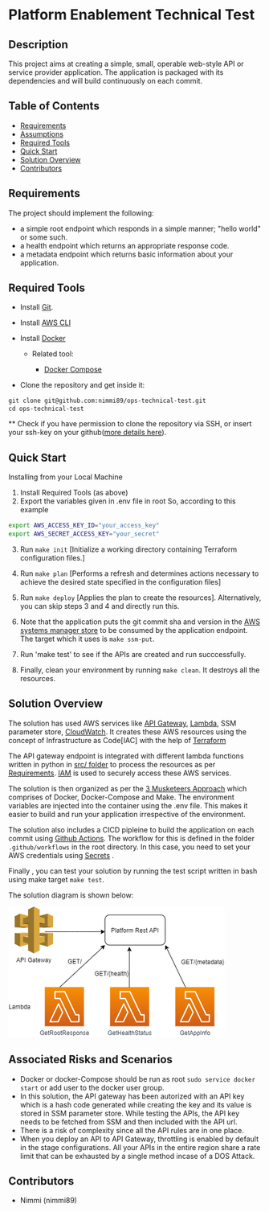 # Platform Enablement Technical Test

## Description

This project aims at creating a simple, small, operable web-style API or service provider application. The application is packaged with its dependencies and will build continuously on each commit.

## Table of Contents

- [Requirements](#requirements)
- [Assumptions](#assumptions)
- [Required Tools](#required-tools)
- [Quick Start](#quick-start)
- [Solution Overview](#solution-overview)
- [Contributors](#contributors)

## Requirements

The project should implement the following:

- a simple root endpoint which responds in a simple manner; "hello world" or some such.
- a health endpoint which returns an appropriate response code.
- a metadata endpoint which returns basic information about your application.

## Required Tools

- Install [Git](https://git-scm.com/book/en/v2/Getting-Started-Installing-Git).

- Install [AWS CLI](https://docs.aws.amazon.com/cli/latest/userguide/cli-chap-install.html)

- Install [Docker](https://docs.docker.com/get-docker/)

  - Related tool:

    - [Docker Compose](https://docs.docker.com/compose/install/)

- Clone the repository and get inside it:

```
git clone git@github.com:nimmi89/ops-technical-test.git
cd ops-technical-test
```

** Check if you have permission to clone the repository via SSH, or insert your ssh-key on your github([more details here](https://help.github.com/en/github/authenticating-to-github/adding-a-new-ssh-key-to-your-github-account)).

## Quick Start

Installing from your Local Machine

1. Install Required Tools (as above)
2. Export the variables given in .env file in root So, according to this example

  ```bash
  export AWS_ACCESS_KEY_ID="your_access_key"
  export AWS_SECRET_ACCESS_KEY="your_secret"
  ```

3. Run `make init` [Initialize a working directory containing Terraform configuration files.]

4. Run `make plan` [Performs a refresh and determines actions necessary to achieve the desired state specified in the configuration files]
5. Run `make deploy` [Applies the plan to create the resources]. Alternatively, you can skip steps 3 and 4 and directly run this.
6. Note that the application puts the git commit sha and version in the [AWS systems manager store](https://docs.aws.amazon.com/systems-manager/latest/userguide/systems-manager-parameter-store.html) to be consumed by the application endpoint. The target which it uses is `make ssm-put`.
7. Run 'make test' to see if the APIs are created and run succcessfully.
8. Finally, clean your environment by running `make clean`. It destroys all the resources.

## Solution Overview

The solution has used AWS services like [API Gateway](https://aws.amazon.com/api-gateway/), [Lambda](https://aws.amazon.com/lambda/), SSM parameter store, [CloudWatch](https://aws.amazon.com/cloudwatch/). It creates these AWS resources using the concept of Infrastructure as Code[IAC] with the help of [Terraform](https://www.terraform.io/)

The API gateway endpoint is integrated with different lambda functions written in python in [src/ folder](./src) to process the resources as per [Requirements](#requirements). [IAM](https://docs.aws.amazon.com/IAM/latest/UserGuide/introduction.html) is used to securely access these AWS services.

The solution is then organized as per the [3 Musketeers Approach](https://3musketeers.io/) which comprises of Docker, Docker-Compose and Make. The environment variables are injected into the container using the .env file. This makes it easier to build and run your application irrespective of the environment.

The solution also includes a CICD pipleine to build the application on each commit using [Github Actions](https://docs.github.com/en/free-pro-team@latest/actions). The workflow for this is defined in the folder `.github/workflows` in the root directory. In this case, you need to set your AWS credentials using [Secrets](https://docs.github.com/en/free-pro-team@latest/actions/reference/encrypted-secrets) .

Finally , you can test your solution by running the test script written in bash using make target `make test`.

The solution diagram is shown below:

![](images/ops-technical-test.png)



## Associated Risks and Scenarios

- Docker or docker-Compose should be run as root `sudo service docker start` or add user to the docker user group.
- In this solution, the API gateway has been autorized with an API key which is a hash code generated while creating the key and its value is stored in SSM parameter store. While testing the APIs, the API key needs to be fetched from SSM and then included with the API url.
- There is a risk of complexity since all the API rules are in one place.
- When you deploy an API to API Gateway, throttling is enabled by default in the stage configurations. All your APIs in the entire region share a rate limit that can be exhausted by a single method incase of a DOS Attack.

## Contributors

- Nimmi (nimmi89)
